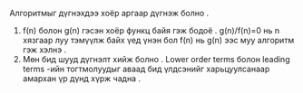 Алгоритмыг дүгнэхдээ хоёр аргаар дүгнэж болно .

1. f(n) болон g(n) гэсэн хоёр функц байя гэж бодоё .
   g(n)/f(n)=0 нь n хязгаар луу тэмүүлж байх үед үнэн бол f(n) нь g(n) ээс муу алгоритм гэж хэлнэ .
2. Мөн бид шууд дүгнэлт хийж болно .
   Lower order terms болон leading terms -ийн тогтмолуудыг аваад бид үлдсэнийг харьцуулсанаар амархан үр дүнд хүрж чадна .
